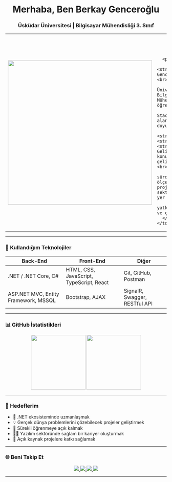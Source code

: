 <h1 align="center"> Merhaba, Ben Berkay Genceroğlu</h1>
<h3 align="center">Üsküdar Üniversitesi | Bilgisayar Mühendisliği 3. Sınıf</h3>

<table>
  <tr>
    <td width="40%" align="center">
      <img src="https://media.giphy.com/media/MCMHrLVUhsBW0ZgcAD/giphy.gif" width="450" />
    </td>
    <td width="60%" valign="top">
      <h3 align="center">🧑‍💻 Hakkımda</h3>

      <p align="left">
        Merhaba! Ben <strong>Berkay Genceroğlu</strong>.<br><br>
        Üsküdar Üniversitesi Bilgisayar Mühendisliği 3. sınıf öğrencisiyim.<br><br>
        Back-End ve Full Stack geliştirme alanlarına ilgi duyuyorum.<br><br>
        Şu anda özellikle <strong>.NET</strong>, <strong>C#</strong> ve <strong>Web Geliştirme</strong> konularında kendimi geliştiriyorum.<br><br>
        Hedefim, sürdürülebilir ve ölçeklenebilir projelerle yazılım sektöründe sağlam bir yer edinmek.<br><br>
        Takım çalışmasına yatkın, öğrenmeye açık ve çözüm odaklıyım.
      </p>
    </td>
  </tr>
</table>

---

### 🚀 Kullandığım Teknolojiler

<div align="center">
  
| Back-End | Front-End | Diğer |
|----------|-----------|-------|
| .NET / .NET Core, C# | HTML, CSS, JavaScript, TypeScript, React | Git, GitHub, Postman |
| ASP.NET MVC, Entity Framework, MSSQL | Bootstrap, AJAX | SignalR, Swagger, RESTful API |

</div>

---

### 📊 GitHub İstatistikleri

<div align="center">

<a href="https://github.com/BerkayGenceroglu">
  <img height="170" src="https://github-readme-stats.vercel.app/api?username=BerkayGenceroglu&show_icons=true&theme=radical&hide_border=true" />
</a>
<a href="https://github.com/BerkayGenceroglu">
  <img height="170" src="https://github-readme-stats.vercel.app/api/top-langs/?username=BerkayGenceroglu&layout=compact&theme=radical&hide_border=true" />
</a>

</div>

---

### 🎯 Hedeflerim

- 🚀 .NET ekosisteminde uzmanlaşmak  
- 💡 Gerçek dünya problemlerini çözebilecek projeler geliştirmek  
- 🧠 Sürekli öğrenmeye açık kalmak  
- 👨‍💼 Yazılım sektöründe sağlam bir kariyer oluşturmak  
- 🤝 Açık kaynak projelere katkı sağlamak  

---

### 🌐 Beni Takip Et

<div align="center">

<a href="https://www.linkedin.com/in/berkay-gencero%C4%9Flu-586b52331/" target="_blank">
  <img src="https://img.shields.io/badge/LinkedIn-0A66C2?style=for-the-badge&logo=linkedin&logoColor=white" />
</a>
<a href="mailto:berkaygenceroglu6@gmail.com">
  <img src="https://img.shields.io/badge/Gmail-EA4335?style=for-the-badge&logo=gmail&logoColor=white" />
</a>
<a href="https://github.com/BerkayGenceroglu" target="_blank">
  <img src="https://img.shields.io/badge/GitHub-181717?style=for-the-badge&logo=github&logoColor=white" />
</a>
<a href="https://www.instagram.com/berkay.genceroglu" target="_blank">
  <img src="https://img.shields.io/badge/Instagram-E4405F?style=for-the-badge&logo=instagram&logoColor=white" />
</a>

</div>

---
